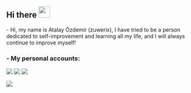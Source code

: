<h2 align="left">Hi there <img src="https://raw.githubusercontent.com/MartinHeinz/MartinHeinz/master/wave.gif" width="30px"></h2>
   <p align="left">- Hi, my name is Atalay Özdemir (zuwerix), I have tried to be a person dedicated to self-improvement and learning all my life, and I will always continue to improve myself!</p>
<h3>- My personal accounts:</h3>
<p align="left">
   <a href="https://discord.com/users/409445583657369600" target"blank_"><img src="https://img.shields.io/badge/discord%20-7289DA.svg?&style=for-the-badge&logo=discord&logoColor=white"></a>
   <a href="https://instagram.com/atalayozdemiir" target"blank_"><img src="https://img.shields.io/badge/INSTAGRAM%20-DC3175.svg?&style=for-the-badge&logo=instagram&logoColor=white"></a>
   <a href="https://github.com/zuwerix" target"blank_"><img src="https://img.shields.io/badge/GitHub%20-191717.svg?&style=for-the-badge&logo=github&logoColor=white"></a>
</p>

<a href="https://github.com/zuwerix" target="_blank"><img src="https://profile-counter.glitch.me/{zuwerix}/count.svg" /></a>

